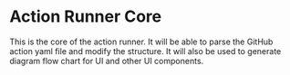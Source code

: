 # Action Runner Core

This is the core of the action runner. It will be able to parse
the GitHub action yaml file and modify the structure.
It will also be used to generate diagram flow chart for UI and
other UI components.
